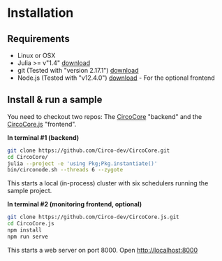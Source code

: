 # Installation

## Requirements

- Linux or OSX 
- Julia >= v"1.4" [download](https://julialang.org/)
- git (Tested with "version 2.17.1") [download](https://git-scm.com/download/linux)
- Node.js (Tested with "v12.4.0") [download](https://nodejs.org/en/download/) - For the optional frontend

## Install & run a sample

You need to checkout two repos: The [CircoCore](https://github.com/tisztamo/CircoCore) "backend" and the [CircoCore.js](https://github.com/tisztamo/CircoCore.js) "frontend".

**In terminal #1 (backend)**

```bash
git clone https://github.com/Circo-dev/CircoCore.git
cd CircoCore/
julia --project -e 'using Pkg;Pkg.instantiate()'
bin/circonode.sh --threads 6 --zygote
```

This starts a local (in-process) cluster with six schedulers running the sample project.

**In terminal #2 (monitoring frontend, optional)**

```bash
git clone https://github.com/Circo-dev/CircoCore.js.git
cd CircoCore.js
npm install
npm run serve
```

This starts a web server on port 8000. Open [http://localhost:8000](http://localhost:8000)
